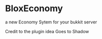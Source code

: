 BloxEconomy
===========

a new Economy Sytem for your bukkit server

Credit to the plugin idea Goes to Shadow
